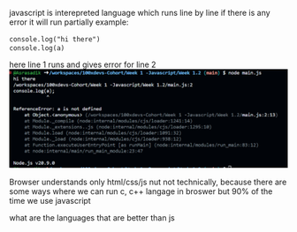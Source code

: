 javascript is interepreted language which runs line by line
if there is any error it will run partially
example:

```
console.log("hi there")
console.log(a)
```

here line 1 runs
and gives error for line 2
![Alt text](image.png)

Browser understands only html/css/js nut not technically, because there are some ways where we can run c, c++ langage in broswer but 90% of the time we use javascript

what are the languages that are better than js 
